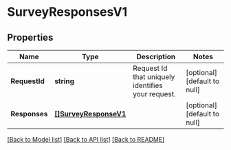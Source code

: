# SurveyResponsesV1

## Properties
Name | Type | Description | Notes
------------ | ------------- | ------------- | -------------
**RequestId** | **string** | Request Id that uniquely identifies your request. | [optional] [default to null]
**Responses** | [**[]SurveyResponseV1**](SurveyResponseV1.md) |  | [optional] [default to null]

[[Back to Model list]](../README.md#documentation-for-models) [[Back to API list]](../README.md#documentation-for-api-endpoints) [[Back to README]](../README.md)

